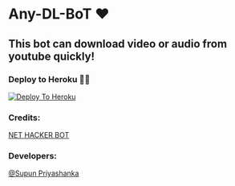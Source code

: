 # Any-DL-BoT ❤

## This bot can download video or audio from youtube quickly!

### Deploy to Heroku 🏃‍♂

[![Deploy To Heroku](https://www.herokucdn.com/deploy/button.svg)](https://heroku.com/deploy?template=https://github.com/supunpriyashanka/Any-DL-BoT)

### Credits:

[NET HACKER BOT](https://t.me/NET_HACKER_BOTs_chat)


### Developers:

[@Supun Priyashanka](https://t.me/Supun_priyashanka)
